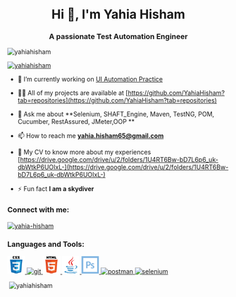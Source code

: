 <h1 align="center">Hi 👋, I'm Yahia Hisham</h1>
<h3 align="center">A passionate Test Automation Engineer</h3>

<p align="left"> <img src="https://komarev.com/ghpvc/?username=yahiahisham&label=Profile%20views&color=0e75b6&style=flat" alt="yahiahisham" /> </p>

<p align="left"> <a href="https://github.com/ryo-ma/github-profile-trophy"><img src="https://github-profile-trophy.vercel.app/?username=yahiahisham" alt="yahiahisham" /></a> </p>

- 🔭 I’m currently working on [UI Automation Practice](https://github.com/YahiaHisham/UI-Automation-Practice)

- 👨‍💻 All of my projects are available at [https://github.com/YahiaHisham?tab=repositories](https://github.com/YahiaHisham?tab=repositories)

- 💬 Ask me about **Selenium, SHAFT_Engine, Maven, TestNG, POM, Cucumber, RestAssured, JMeter,OOP **

- 📫 How to reach me **yahia.hisham65@gmail.com**

- 📄 My CV to know more about my experiences [https://drive.google.com/drive/u/2/folders/1U4RT6Bw-bD7L6p6_uk-dbWtkP6UOIxL-](https://drive.google.com/drive/u/2/folders/1U4RT6Bw-bD7L6p6_uk-dbWtkP6UOIxL-)

- ⚡ Fun fact **I am a skydiver**

<h3 align="left">Connect with me:</h3>
<p align="left">
<a href="https://linkedin.com/in/yahia-hisham" target="blank"><img align="center" src="https://raw.githubusercontent.com/rahuldkjain/github-profile-readme-generator/master/src/images/icons/Social/linked-in-alt.svg" alt="yahia-hisham" height="30" width="40" /></a>
</p>

<h3 align="left">Languages and Tools:</h3>
<p align="left"> <a href="https://www.w3schools.com/css/" target="_blank" rel="noreferrer"> <img src="https://raw.githubusercontent.com/devicons/devicon/master/icons/css3/css3-original-wordmark.svg" alt="css3" width="40" height="40"/> </a> <a href="https://git-scm.com/" target="_blank" rel="noreferrer"> <img src="https://www.vectorlogo.zone/logos/git-scm/git-scm-icon.svg" alt="git" width="40" height="40"/> </a> <a href="https://www.w3.org/html/" target="_blank" rel="noreferrer"> <img src="https://raw.githubusercontent.com/devicons/devicon/master/icons/html5/html5-original-wordmark.svg" alt="html5" width="40" height="40"/> </a> <a href="https://www.java.com" target="_blank" rel="noreferrer"> <img src="https://raw.githubusercontent.com/devicons/devicon/master/icons/java/java-original.svg" alt="java" width="40" height="40"/> </a> <a href="https://www.photoshop.com/en" target="_blank" rel="noreferrer"> <img src="https://raw.githubusercontent.com/devicons/devicon/master/icons/photoshop/photoshop-line.svg" alt="photoshop" width="40" height="40"/> </a> <a href="https://postman.com" target="_blank" rel="noreferrer"> <img src="https://www.vectorlogo.zone/logos/getpostman/getpostman-icon.svg" alt="postman" width="40" height="40"/> </a> <a href="https://www.selenium.dev" target="_blank" rel="noreferrer"> <img src="https://raw.githubusercontent.com/detain/svg-logos/780f25886640cef088af994181646db2f6b1a3f8/svg/selenium-logo.svg" alt="selenium" width="40" height="40"/> </a> </p>

<p>&nbsp;<img align="center" src="https://github-readme-stats.vercel.app/api?username=yahiahisham&show_icons=true&locale=en" alt="yahiahisham" /></p>
